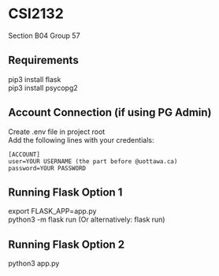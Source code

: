 # CSI2132

Section B04 Group 57 <br>


## Requirements

pip3 install flask <br>
pip3 install psycopg2

## Account Connection (if using PG Admin)

Create .env file in project root <br>
Add the following lines with your credentials: <br>

```
[ACCOUNT] 
user=YOUR USERNAME (the part before @uottawa.ca)
password=YOUR PASSWORD
```

## Running Flask Option 1

export FLASK_APP=app.py <br>
python3 -m flask run         (Or alternatively: flask run)

## Running Flask Option 2

python3 app.py

